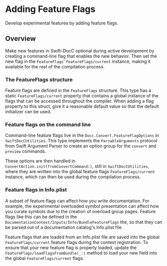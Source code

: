 # Adding Feature Flags

Develop experimental features by adding feature flags.

## Overview

Make new features in Swift-DocC optional during active development by creating a command-line flag that
enables the new behavior. Then set the new flag in the ``FeatureFlags``' ``FeatureFlags/current`` instance,
making it available for the rest of the compilation process.

### The FeatureFlags structure

Feature flags are defined in the ``FeatureFlags`` structure. This type has a static
``FeatureFlags/current`` property that contains a global instance of the flags that can be accessed
throughout the compiler. When adding a flag property to this struct, give it a reasonable default
value so that the default initializer can be used.

### Feature flags on the command line

Command-line feature flags live in the `Docc.Convert.FeatureFlagOptions` in `SwiftDocCUtilities`.
This type implements the `ParsableArguments` protocol from Swift Argument Parser to create an option
group for the `convert` and `preview` commands.

These options are then handled in `ConvertAction.init(fromConvertCommand:)`, still in
`SwiftDocCUtilities`, where they are written into the global feature flags ``FeatureFlags/current``
instance, which can then be used during the compilation process.

### Feature flags in Info.plist

A subset of feature flags can affect how you write documentation. 
For example, the experimental overloaded symbol presentation can affect how you curate symbols due to the creation of overload group pages. 
Feature flags like this can be defined in the ``DocumentationContext/Inputs/Info/BundleFeatureFlags`` the, so that they can be parsed out of a documentation catalog's Info.plist file.

Feature flags that are loaded from an Info.plist file are saved into the global ``FeatureFlags/current`` feature flags during the context registration. 
To ensure that your new feature flag is properly loaded, update the ``FeatureFlags/loadFlagsFromBundle(_:)`` method to load your new field into the global ``FeatureFlags/current`` flags.

<!-- Copyright (c) 2024-2025 Apple Inc and the Swift Project authors. All Rights Reserved. -->
